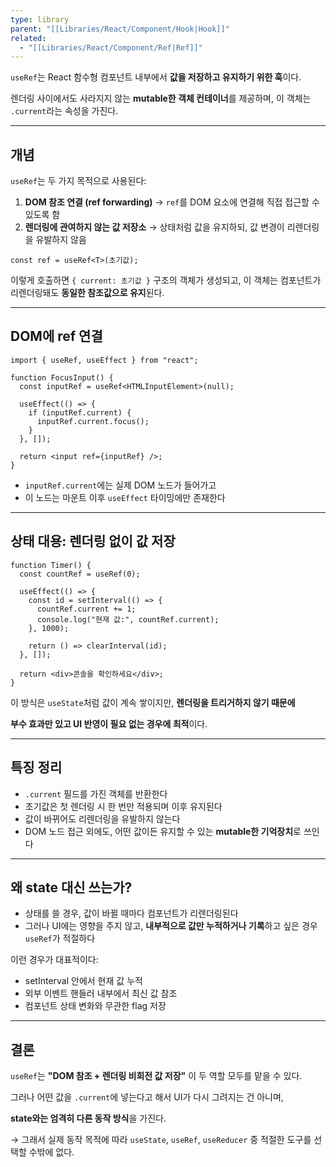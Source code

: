 ```yaml
---
type: library
parent: "[[Libraries/React/Component/Hook|Hook]]"
related:
  - "[[Libraries/React/Component/Ref|Ref]]"
---
```

`useRef`는 React 함수형 컴포넌트 내부에서 **값을 저장하고 유지하기 위한 훅**이다.

렌더링 사이에서도 사라지지 않는 **mutable한 객체 컨테이너**를 제공하며, 이 객체는 `.current`라는 속성을 가진다.

---

## 개념

`useRef`는 두 가지 목적으로 사용된다:

1. **DOM 참조 연결 (ref forwarding)** → `ref`를 DOM 요소에 연결해 직접 접근할 수 있도록 함
2. **렌더링에 관여하지 않는 값 저장소** → 상태처럼 값을 유지하되, 값 변경이 리렌더링을 유발하지 않음

```tsx
const ref = useRef<T>(초기값);

```

이렇게 호출하면 `{ current: 초기값 }` 구조의 객체가 생성되고, 이 객체는 컴포넌트가 리렌더링돼도 **동일한 참조값으로 유지**된다.

---

## DOM에 ref 연결

```tsx
import { useRef, useEffect } from "react";

function FocusInput() {
  const inputRef = useRef<HTMLInputElement>(null);

  useEffect(() => {
    if (inputRef.current) {
      inputRef.current.focus();
    }
  }, []);

  return <input ref={inputRef} />;
}

```

- `inputRef.current`에는 실제 DOM 노드가 들어가고
- 이 노드는 마운트 이후 `useEffect` 타이밍에만 존재한다

---

## 상태 대용: 렌더링 없이 값 저장

```tsx
function Timer() {
  const countRef = useRef(0);

  useEffect(() => {
    const id = setInterval(() => {
      countRef.current += 1;
      console.log("현재 값:", countRef.current);
    }, 1000);

    return () => clearInterval(id);
  }, []);

  return <div>콘솔을 확인하세요</div>;
}

```

이 방식은 `useState`처럼 값이 계속 쌓이지만, **렌더링을 트리거하지 않기 때문에**

**부수 효과만 있고 UI 반영이 필요 없는 경우에 최적**이다.

---

## 특징 정리

- `.current` 필드를 가진 객체를 반환한다
- 초기값은 첫 렌더링 시 한 번만 적용되며 이후 유지된다
- 값이 바뀌어도 리렌더링을 유발하지 않는다
- DOM 노드 접근 외에도, 어떤 값이든 유지할 수 있는 **mutable한 기억장치**로 쓰인다

---

## 왜 state 대신 쓰는가?

- 상태를 쓸 경우, 값이 바뀔 때마다 컴포넌트가 리렌더링된다
- 그러나 UI에는 영향을 주지 않고, **내부적으로 값만 누적하거나 기록**하고 싶은 경우 `useRef`가 적절하다

이런 경우가 대표적이다:

- setInterval 안에서 현재 값 누적
- 외부 이벤트 핸들러 내부에서 최신 값 참조
- 컴포넌트 상태 변화와 무관한 flag 저장

---

## 결론

`useRef`는 **"DOM 참조 + 렌더링 비회전 값 저장"** 이 두 역할 모두를 맡을 수 있다.

그러나 어떤 값을 `.current`에 넣는다고 해서 UI가 다시 그려지는 건 아니며,

**state와는 엄격히 다른 동작 방식**을 가진다.

→ 그래서 실제 동작 목적에 따라 `useState`, `useRef`, `useReducer` 중 적절한 도구를 선택할 수밖에 없다.
